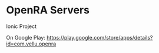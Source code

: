 OpenRA Servers
=====================

Ionic Project

On Google Play:
https://play.google.com/store/apps/details?id=com.vellu.openra